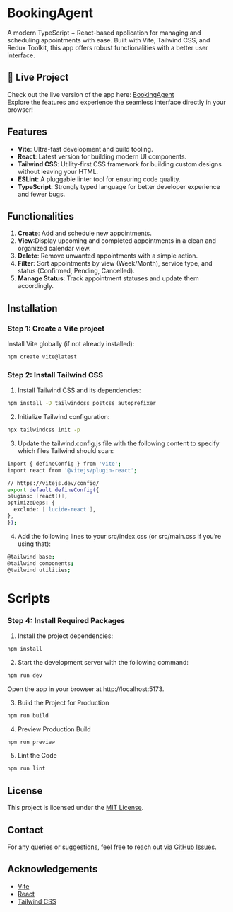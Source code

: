 # **BookingAgent**
A modern TypeScript + React-based application for managing and scheduling appointments with ease. Built with Vite, Tailwind CSS, and Redux Toolkit, this app offers robust functionalities with a better user interface.

## 🚀 Live Project
Check out the live version of the app here: [BookingAgent](https://booking-and-calendar-ui-template.vercel.app/)  
Explore the features and experience the seamless interface directly in your browser!

## **Features**
- **Vite**: Ultra-fast development and build tooling.
- **React**: Latest version for building modern UI components.
- **Tailwind CSS**: Utility-first CSS framework for building custom designs without leaving your HTML.
- **ESLint**: A pluggable linter tool for ensuring code quality.
- **TypeScript**: Strongly typed language for better developer experience and fewer bugs.


## **Functionalities**
1. **Create**: Add and schedule new appointments.
2. **View**:Display upcoming and completed appointments in a clean and organized calendar view.
3. **Delete**: Remove unwanted appointments with a simple action.
4. **Filter**: Sort appointments by view (Week/Month), service type, and status (Confirmed, Pending, Cancelled).
5. **Manage Status**: Track appointment statuses and update them accordingly.

## **Installation**

### **Step 1: Create a Vite project**
 Install Vite globally (if not already installed):
```bash
npm create vite@latest
```
### **Step 2: Install Tailwind CSS**
1. Install Tailwind CSS and its dependencies:
 ``` bash
npm install -D tailwindcss postcss autoprefixer
 ```
2. Initialize Tailwind configuration:
 ``` bash
npx tailwindcss init -p
 ```
3. Update the tailwind.config.js file with the following content to specify which files Tailwind should scan:
  ``` bash
import { defineConfig } from 'vite';
import react from '@vitejs/plugin-react';

// https://vitejs.dev/config/
export default defineConfig({
  plugins: [react()],
  optimizeDeps: {
    exclude: ['lucide-react'],
  },
});

```
 4. Add the following lines to your src/index.css (or src/main.css if you’re using that):
``` bash
@tailwind base;
@tailwind components;
@tailwind utilities;
```
# **Scripts**
### **Step 4: Install Required Packages**
1. Install the project dependencies:
``` bash
npm install
```
2. Start the development server with the following command:
``` bash
npm run dev
```
  Open the app in your browser at http://localhost:5173.

3. Build the Project for Production
``` bash
npm run build
```
4. Preview Production Build
``` bash
npm run preview
```
5. Lint the Code
``` bash
npm run lint
```

## License
This project is licensed under the [MIT License](LICENSE).

## Contact
For any queries or suggestions, feel free to reach out via [GitHub Issues](https://github.com/sharryXheisenberg/booking_and_calendar_UI_template/issues).

## Acknowledgements

- [Vite](https://vitejs.dev/)
- [React](https://reactjs.org/)
- [Tailwind CSS](https://tailwindcss.com/)
